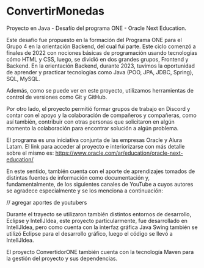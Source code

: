 # ConvertirMonedas
Proyecto en Java - Desafío del programa ONE - Oracle Next Education.

Este desafío fue propuesto en la formación del Programa ONE para el Grupo 4 en la orientación Backend, del cual fui parte. Este ciclo comenzó a finales de 2022 con nociones básicas de programación usando tecnologías cómo HTML y CSS, luego, se dividió en dos grandes grupos, Frontend y Backend. En la orientación Backend, durante 2023, tuvimos la oportunidad de aprender y practicar tecnologías como Java (POO, JPA, JDBC, Spring), SQL, MySQL.

Además, como se puede ver en este proyecto, utilizamos herramientas de control de versiones como Git y GitHub.

Por otro lado, el proyecto permitió formar grupos de trabajo en Discord y contar con el apoyo y la colaboración de compañeros y compañeras, como así también, contribuir con otras personas que solicitaron en algún momento la colaboración para encontrar solución a algún problema.

El programa es una iniciativa conjunta de las empresas Oracle y Alura Latam. El link para acceder al proyecto e interiorizarse con más detalle sobre el mismo es:
https://www.oracle.com/ar/education/oracle-next-education/

En este sentido, también cuenta con el aporte de aprendizajes tomados de distintas fuentes de información como documentación y, fundamentalmente, de los siguientes canales de YouTube a cuyos autores se agradece especialmente y se los menciona a continuación:

 // agregar aportes de youtubers

Durante el trayecto se utilizaron también distintos entornos de desarrollo, Eclipse y IntellJIdea, este proyecto particularmente, fue desarrollado en IntellJIdea, pero como cuenta con la interfaz gráfica Java Swing también se utilizó Eclipse para el desarrollo gráfico, luego el código se llevó a IntellJIdea.

El proyecto ConvertidorONE también cuenta con la tecnología Maven para la gestión del proyecto y sus dependencias.

